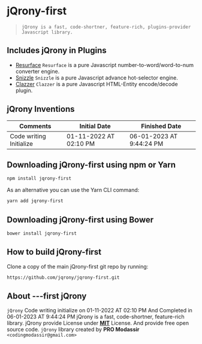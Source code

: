 # jQrony-first

> `jQrony is a fast, code-shortner, feature-rich, plugins-provider Javascript library.`

## Includes jQrony in Plugins
* [Resurface](https://jqrony.ml/resurface/) `Resurface` is a pure Javascript number-to-word/word-to-num converter engine.
* [Snizzle](https://jqrony.ml/snizzle/) `Snizzle` is a pure Javascript advance hot-selector engine.
* [Clazzer](https://jqrony.ml/clazzer/) `Clazzer` is a pure Javascript HTML-Entity encode/decode plugin.

## jQrony Inventions

Comments                | Initial Date           | Finished Date
------------------------|------------------------|---------------------------
Code writing Initialize | 01-11-2022 AT 02:10 PM | 06-01-2023 AT 9:44:24 PM

## Downloading jQrony-first using npm or Yarn
```sh
npm install jqrony-first
```
As an alternative you can use the Yarn CLI command:
```sh
yarn add jqrony-first
```

## Downloading jQrony-first using Bower
```sh
bower install jqrony-first
```

## How to build jQrony-first
Clone a copy of the main jQrony-first git repo by running:
```sh
https://github.com/jqrony/jqrony-first.git
```

## About ---first jQrony
`jQrony` Code writing initialize on 01-11-2022 AT 02:10 PM And Completed in 06-01-2023 AT 9:44:24 PM jQrony is a fast, code-shortner, feature-rich library. jQrony provide License under [**MIT**](https://github.com/jqrony/jqrony/blob/main/LICENSE) License. And provide free open source code. `jQrony` library created by **PRO Modassir** `<codingmodassir@gmail.com>` 